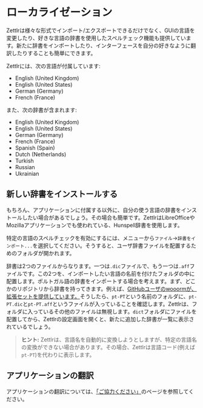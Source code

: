 # ローカライゼーション

Zettlrは様々な形式でインポート/エクスポートできるだけでなく、GUIの言語を変更したり、好きな言語の辞書を使用したスペルチェック機能も提供しています。新たに辞書をインポートしたり、インターフェースを自分の好きなように翻訳したりすることも簡単にできます。

Zettlrには、次の言語が付属しています:

- English (United Kingdom)
- English (United States)
- German (Germany)
- French (France)

また、次の辞書が含まれます:

- English (United Kingdom)
- English (United States)
- German (Germany)
- French (France)
- Spanish (Spain)
- Dutch (Netherlands)
- Turkish
- Russian
- Ukrainian

## 新しい辞書をインストールする

もちろん、アプリケーションに付属する以外に、自分の使う言語の辞書をインストールしたい場合があるでしょう。その場合も簡単です。ZettlrはLibreOfficeやMozillaアプリケーションでも使われている、Hunspell辞書を使用します。

特定の言語のスペルチェックを有効にするには、メニューから`ファイル`->`辞書をインポート...`を選択してください。そうすると、ユーザ辞書ファイルを配置するためのフォルダが開かれます。

辞書は2つのファイルからなります。一つは`.dic`ファイルで、もう一つは`.aff`ファイルです。この2つを、インポートしたい言語の名前を付けたフォルダの中に配置します。ポルトガル語の辞書をインポートする場合を考えます。まず、どこかのリポジトリから辞書を持ってきます。例えば、[GitHubユーザのwooormが、拡張セットを提供しています。](https://github.com/wooorm/dictionaries/tree/main/dictionaries)そうしたら、`pt-PT`という名前のフォルダに、`pt-PT.dic`と`pt-PT.aff`というファイルが入っていることを確認します。Zettlrは、フォルダに入っているその他のファイルは無視します。`dict`フォルダにファイルを配置してから、Zettlrの設定画面を開くと、新たに追加した辞書が一覧に表示されているでしょう。

> **ヒント:** Zettlrは、言語名を自動的に変換しようとしますが、特定の言語名の変換ができない場合があります。その場合、Zettlrは言語コード(例えば`pt-PT`)を代わりに表示します。

## アプリケーションの翻訳

アプリケーションの翻訳については、[「ご協力ください」](../get-involved.md)のページを参照してください。
